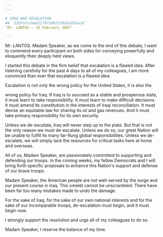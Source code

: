 ```yaml
---
---

# IRAQ WAR RESOLUTION
## `22bfafcdae62178f50031502ba1b5acd`
`Mr. LANTOS — 16 February 2007`

---
```



Mr. LANTOS. Madam Speaker, as we come to the end of this debate, I 
want to commend every participant on both sides for conveying 
powerfully and eloquently their deeply held views.

I started this debate in the firm belief that escalation is a flawed 
idea. After listening carefully for the past 4 days to all of my 
colleagues, I am more convinced than ever that escalation is a flawed 
idea.

Escalation is not only the wrong policy for the United States, it is 
also the


wrong policy for Iraq. If Iraq is to succeed as a stable and prosperous 
state, it must learn to take responsibility. It must learn to make 
difficult decisions. It must amend its constitution in the interests of 
Iraqi reconciliation. It must devise an equitable law for sharing its 
oil and gas revenues. And it must take primary responsibility for its 
own security.

Unless we de-escalate, Iraq will never step up to the plate. But that 
is not the only reason we must de-escalate. Unless we do so, our great 
Nation will be unable to fulfill its many far-flung global 
responsibilities. Unless we de-escalate, we will simply lack the 
resources for critical tasks here at home and overseas.

All of us, Madam Speaker, are passionately committed to supporting 
and defending our troops. In the coming weeks, my fellow Democrats and 
I will bring forth specific proposals to enhance this Nation's support 
and defense of our brave troops.

Madam Speaker, the American people are not well-served by the surge 
and our present course in Iraq. This omelet cannot be unscrambled. 
There have been far too many mistakes made to undo the damage.

For the sake of Iraq, for the sake of our own national interests and 
for the sake of our incomparable troops, de-escalation must begin, and 
it must begin now.

I strongly support the resolution and urge all of my colleagues to do 
so.

Madam Speaker, I reserve the balance of my time.